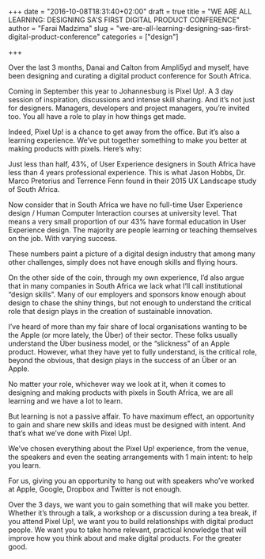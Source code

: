 +++
date = "2016-10-08T18:31:40+02:00"
draft = true
title = "WE ARE ALL LEARNING: DESIGNING SA'S FIRST DIGITAL PRODUCT CONFERENCE"
author = "Farai Madzima"
slug = "we-are-all-learning-designing-sas-first-digital-product-conference"
categories = ["design"]

+++

Over the last 3 months, Danai and Calton from Ampli5yd and myself, have been designing and curating a digital product conference for South Africa.  

Coming in September this year to Johannesburg is Pixel Up!. A 3 day session of inspiration, discussions and intense skill sharing. And it’s not just for designers. Managers, developers and project managers, you’re invited too. You all have a role to play in how things get made.

Indeed, Pixel Up! is a chance to get away from the office. But it’s also a learning experience. We’ve put together something to make you better at making products with pixels. Here’s why:

Just less than half, 43%, of User Experience designers in South Africa have less than 4 years professional experience. This is what Jason Hobbs, Dr. Marco Pretorius and Terrence Fenn found in their 2015 UX Landscape study of South Africa.

Now consider that in South Africa we have no full-time User Experience design / Human Computer Interaction courses at university level. That means a very small proportion of our 43% have formal education in User Experience design. The majority are people learning or teaching themselves on the job. With varying success.

These numbers paint a picture of a digital design industry that among many other challenges, simply does not have enough skills and flying hours.

On the other side of the coin, through my own experience, I’d also argue that in many companies in South Africa we lack what I’ll call institutional “design skills”. Many of our employers and sponsors know enough about design to chase the shiny things, but not enough to understand the critical role that design plays in the creation of sustainable innovation.

I’ve heard of more than my fair share of local organisations wanting to be the Apple (or more lately, the Über) of their sector. These folks usually understand the Über business model, or the “slickness” of an Apple product. However, what they have yet to fully understand, is the critical role, beyond the obvious, that design plays in the success of an Über or an Apple.  

No matter your role, whichever way we look at it, when it comes to designing and making products with pixels in South Africa, we are all learning and we have a lot to learn.

But learning is not a passive affair. To have maximum effect, an opportunity to gain and share new skills and ideas must be designed with intent. And that’s what we’ve done with Pixel Up!.

We’ve chosen everything about the Pixel Up! experience, from the venue, the speakers and even the seating arrangements with 1 main intent: to help you learn.

For us, giving you an opportunity to hang out with speakers who’ve worked at Apple, Google, Dropbox and Twitter is not enough.

Over the 3 days, we want you to gain something that will make you better. Whether it’s through a talk, a workshop or a discussion during a tea break, if you attend Pixel Up!, we want you to build relationships with digital product people. We want you to take home relevant, practical knowledge that will improve how you think about and make digital products. For the greater good.
